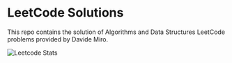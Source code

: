 # LeetCode Solutions

This repo contains the solution of Algorithms and Data Structures LeetCode problems provided by Davide Miro. 

![Leetcode Stats](https://leetcard.jacoblin.cool/davidemiro?theme=dark)


